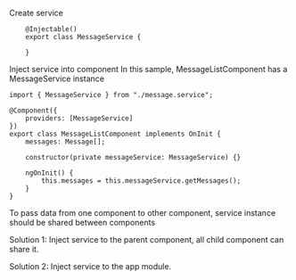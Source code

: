Create service
```    
    @Injectable()
    export class MessageService {

    }
```

Inject service into component
In this sample, MessageListComponent has a MessageService instance
```
import { MessageService } from "./message.service";

@Component({
    providers: [MessageService]
})
export class MessageListComponent implements OnInit {
    messages: Message[];

    constructor(private messageService: MessageService) {}

    ngOnInit() {
        this.messages = this.messageService.getMessages();
    }
}
```
To pass data from one component to other component, service instance should be shared between components

Solution 1:
Inject service to the parent component, all child component can share it.

Solution 2:
Inject service to the app module.

